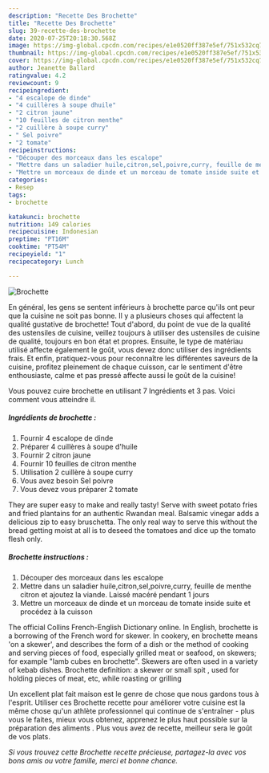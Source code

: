 ```yaml
---
description: "Recette Des Brochette"
title: "Recette Des Brochette"
slug: 39-recette-des-brochette
date: 2020-07-25T20:18:30.568Z
image: https://img-global.cpcdn.com/recipes/e1e0520ff387e5ef/751x532cq70/brochette-photo-principale-de-la-recette.jpg
thumbnail: https://img-global.cpcdn.com/recipes/e1e0520ff387e5ef/751x532cq70/brochette-photo-principale-de-la-recette.jpg
cover: https://img-global.cpcdn.com/recipes/e1e0520ff387e5ef/751x532cq70/brochette-photo-principale-de-la-recette.jpg
author: Jeanette Ballard
ratingvalue: 4.2
reviewcount: 9
recipeingredient:
- "4 escalope de dinde"
- "4 cuillères à soupe dhuile"
- "2 citron jaune"
- "10 feuilles de citron menthe"
- "2 cuillère à soupe curry"
- " Sel poivre"
- "2 tomate"
recipeinstructions:
- "Découper des morceaux dans les escalope"
- "Mettre dans un saladier huile,citron,sel,poivre,curry, feuille de menthe citron et ajoutez la viande. Laissé macéré pendant 1 jours"
- "Mettre un morceaux de dinde et un morceau de tomate inside suite et procédez à la cuisson"
categories:
- Resep
tags:
- brochette

katakunci: brochette 
nutrition: 149 calories
recipecuisine: Indonesian
preptime: "PT16M"
cooktime: "PT54M"
recipeyield: "1"
recipecategory: Lunch

---
```



![Brochette](https://img-global.cpcdn.com/recipes/e1e0520ff387e5ef/751x532cq70/brochette-photo-principale-de-la-recette.jpg)

En général, les gens se sentent inférieurs à brochette parce qu'ils ont peur que la cuisine ne soit pas bonne. Il y a plusieurs choses qui affectent la qualité gustative de brochette! Tout d'abord, du point de vue de la qualité des ustensiles de cuisine, veillez toujours à utiliser des ustensiles de cuisine de qualité, toujours en bon état et propres. Ensuite, le type de matériau utilisé affecte également le goût, vous devez donc utiliser des ingrédients frais. Et enfin, pratiquez-vous pour reconnaître les différentes saveurs de la cuisine, profitez pleinement de chaque cuisson, car le sentiment d'être enthousiaste, calme et pas pressé affecte aussi le goût de la cuisine!

<!--inarticleads1-->

Vous pouvez cuire brochette en utilisant 7 Ingrédients et 3 pas. Voici comment vous atteindre il.

##### Ingrédients de brochette :

1. Fournir 4 escalope de dinde
1. Préparer 4 cuillères à soupe d&#39;huile
1. Fournir 2 citron jaune
1. Fournir 10 feuilles de citron menthe
1. Utilisation 2 cuillère à soupe curry
1. Vous avez besoin  Sel poivre
1. Vous devez vous préparer 2 tomate


They are super easy to make and really tasty! Serve with sweet potato fries and fried plantains for an authentic Rwandan meal. Balsamic vinegar adds a delicious zip to easy bruschetta. The only real way to serve this without the bread getting moist at all is to deseed the tomatoes and dice up the tomato flesh only. 

<!--inarticleads2-->

##### Brochette instructions :

1. Découper des morceaux dans les escalope
1. Mettre dans un saladier huile,citron,sel,poivre,curry, feuille de menthe citron et ajoutez la viande. Laissé macéré pendant 1 jours
1. Mettre un morceaux de dinde et un morceau de tomate inside suite et procédez à la cuisson


The official Collins French-English Dictionary online. In English, brochette is a borrowing of the French word for skewer. In cookery, en brochette means &#39;on a skewer&#39;, and describes the form of a dish or the method of cooking and serving pieces of food, especially grilled meat or seafood, on skewers; for example &#34;lamb cubes en brochette&#34;. Skewers are often used in a variety of kebab dishes. Brochette definition: a skewer or small spit , used for holding pieces of meat, etc, while roasting or grilling 

<!--inarticleads1-->

<p>
Un excellent plat fait maison est le genre de chose que nous gardons tous à l'esprit. Utiliser ces Brochette recette pour améliorer votre cuisine est la même chose qu'un athlète professionnel qui continue de s'entraîner - plus vous le faites, mieux vous obtenez, apprenez le plus haut possible sur la préparation des aliments . Plus vous avez de recette, meilleur sera le goût de vos plats.
</p>

<p>
<i>Si vous trouvez cette Brochette recette précieuse, partagez-la avec vos bons amis ou votre famille, merci et bonne chance.</i>
</p>

